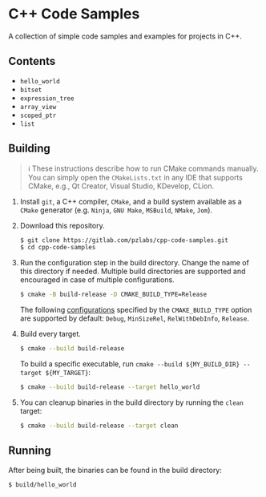 # C++ Code Samples

A collection of simple code samples and examples for projects in C++.

## Contents
  * `hello_world`
  * `bitset`
  * `expression_tree`
  * `array_view`
  * `scoped_ptr`
  * `list`

## Building

> :information_source: These instructions describe how to run CMake commands manually. You can simply open
the `CMakeLists.txt` in any IDE that supports CMake, e.g., Qt Creator, Visual Studio, KDevelop, CLion.

1. Install `git`, a C++ compiler, `CMake`, and a build system available as a `CMake` generator
(e.g. `Ninja`, `GNU Make`, `MSBuild`, `NMake`, `Jom`).
2. Download this repository.
    ```bash
    $ git clone https://gitlab.com/pzlabs/cpp-code-samples.git
    $ cd cpp-code-samples
    ```
3. Run the configuration step in the build directory. Change the name of this directory if needed.
Multiple build directories are supported and encouraged in case of multiple configurations.
    ```bash
    $ cmake -B build-release -D CMAKE_BUILD_TYPE=Release
    ```
    The following [configurations](https://cmake.org/cmake/help/latest/variable/CMAKE_BUILD_TYPE.html#variable:CMAKE_BUILD_TYPE)
    specified by the `CMAKE_BUILD_TYPE` option are supported by default: `Debug`, `MinSizeRel`, `RelWithDebInfo`, `Release`.
4. Build every target.
    ```bash
    $ cmake --build build-release
    ```

    To build a specific executable, run `cmake --build ${MY_BUILD_DIR} --target ${MY_TARGET}`:
    ```bash
    $ cmake --build build-release --target hello_world
    ```

5. You can cleanup binaries in the build directory by running the `clean` target:
    ```bash
    $ cmake --build build-release --target clean
    ```

## Running

After being built, the binaries can be found in the build directory:
```bash
$ build/hello_world
